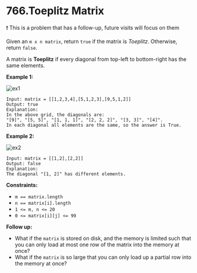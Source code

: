 766.Toeplitz Matrix
===

❗ This is a problem that has a follow-up, future visits will focus on them

Given an `m x n matrix`, return `true` if the matrix is _Toeplitz_. Otherwise, return `false`.

A matrix is __Toeplitz__ if every diagonal from top-left to bottom-right has the same elements.

__Example 1:__

![ex1](https://user-images.githubusercontent.com/99130418/199110031-68e46416-4bb5-4c13-9eca-b0217edebd91.jpg)

```
Input: matrix = [[1,2,3,4],[5,1,2,3],[9,5,1,2]]
Output: true
Explanation:
In the above grid, the diagonals are:
"[9]", "[5, 5]", "[1, 1, 1]", "[2, 2, 2]", "[3, 3]", "[4]".
In each diagonal all elements are the same, so the answer is True.
```

__Example 2:__

![ex2](https://user-images.githubusercontent.com/99130418/199110105-4383ded1-11f0-4e7c-8064-9253fe616c3f.jpg)

```
Input: matrix = [[1,2],[2,2]]
Output: false
Explanation:
The diagonal "[1, 2]" has different elements.
```

__Constraints:__

+ `m == matrix.length`
+ `n == matrix[i].length`
+ `1 <= m, n <= 20`
+ `0 <= matrix[i][j] <= 99`

__Follow up:__

+ What if the `matrix` is stored on disk, and the memory is limited such that you can only load at most one row of the matrix into the memory at once?
+ What if the `matrix` is so large that you can only load up a partial row into the memory at once?
